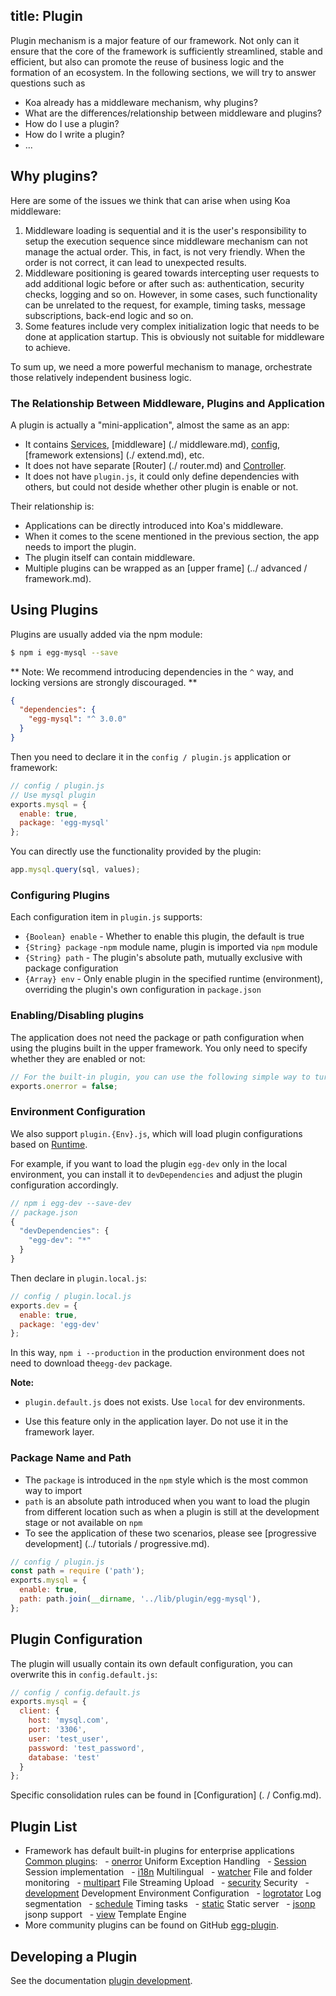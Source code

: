 title: Plugin
---

Plugin mechanism is a major feature of our framework. Not only can it ensure that the core of the framework is sufficiently streamlined, stable and efficient, but also can promote the reuse of business logic and the formation of an ecosystem. In the following sections, we will try to answer questions such as

* Koa already has a middleware mechanism, why plugins?
* What are the differences/relationship between middleware and plugins?
* How do I use a plugin?
* How do I write a plugin?
* ...

## Why plugins?

Here are some of the issues we think that can arise when using Koa middleware:

1.  Middleware loading is sequential and it is the user's responsibility to setup the execution sequence since middleware mechanism can not manage the actual order. This, in fact, is not very friendly. When the order is not correct, it can lead to unexpected results.
2.  Middleware positioning is geared towards intercepting user requests to add additional logic before or after such as: authentication, security checks, logging and so on. However, in some cases, such functionality can be unrelated to the request, for example, timing tasks, message subscriptions, back-end logic and so on.
3.  Some features include very complex initialization logic that needs to be done at application startup. This is obviously not suitable for middleware to achieve.

To sum up, we need a more powerful mechanism to manage, orchestrate those relatively independent business logic.

### The Relationship Between Middleware, Plugins and Application

A plugin is actually a "mini-application", almost the same as an app:

* It contains [Services](./service.md), [middleware] (./ middleware.md), [config](./config.md), [framework extensions] (./ extend.md), etc.
* It does not have separate [Router] (./ router.md) and [Controller](./controller.md).
* It does not have `plugin.js`, it could only define dependencies with others, but could not deside whether other plugin is enable or not.


Their relationship is:

* Applications can be directly introduced into Koa's middleware.
* When it comes to the scene mentioned in the previous section, the app needs to import the plugin.
* The plugin itself can contain middleware.
* Multiple plugins can be wrapped as an [upper frame] (../ advanced / framework.md).

## Using Plugins

Plugins are usually added via the npm module:

```bash
$ npm i egg-mysql --save
```

** Note: We recommend introducing dependencies in the `^` way, and locking versions are strongly discouraged. **

```json
{
  "dependencies": {
    "egg-mysql": "^ 3.0.0"
  }
}
```

Then you need to declare it in the `config / plugin.js` application or framework:

```js
// config / plugin.js
// Use mysql plugin
exports.mysql = {
  enable: true,
  package: 'egg-mysql'
};
```

You can directly use the functionality provided by the plugin:

```js
app.mysql.query(sql, values);
```

### Configuring Plugins

Each configuration item in `plugin.js` supports:

* `{Boolean} enable` - Whether to enable this plugin, the default is true
* `{String} package` -`npm` module name, plugin is imported via `npm` module
* `{String} path` - The plugin's absolute path, mutually exclusive with package configuration
* `{Array} env` - Only enable plugin in the specified runtime (environment), overriding the plugin's own configuration in `package.json`

### Enabling/Disabling plugins

The application does not need the package or path configuration when using the plugins built in the upper framework. You only need to specify whether they are enabled or not:

```js
// For the built-in plugin, you can use the following simple way to turn on or off
exports.onerror = false;
```

### Environment Configuration

We also support `plugin.{Env}.js`, which will load plugin configurations based on [Runtime](../basics/env.md).

For example, if you want to load the plugin `egg-dev` only in the local environment, you can install it to `devDependencies` and adjust the plugin configuration accordingly.

```js
// npm i egg-dev --save-dev
// package.json
{
  "devDependencies": {
    "egg-dev": "*"
  }
}
```

Then declare in `plugin.local.js`:

```js
// config / plugin.local.js
exports.dev = {
  enable: true,
  package: 'egg-dev'
};
```

In this way, `npm i --production` in the production environment does not need to download the`egg-dev` package.

**Note:**

* `plugin.default.js` does not exists. Use `local` for dev environments.

* Use this feature only in the application layer. Do not use it in the framework layer.

### Package Name and Path

* The `package` is introduced in the `npm` style which is the most common way to import
* `path` is an absolute path introduced when you want to load the plugin from different location such as when a plugin is still at the development stage or not available on `npm`
* To see the application of these two scenarios, please see [progressive development] (../ tutorials / progressive.md).

```js
// config / plugin.js
const path = require ('path');
exports.mysql = {
  enable: true,
  path: path.join(__dirname, '../lib/plugin/egg-mysql'),
};
```

## Plugin Configuration

The plugin will usually contain its own default configuration, you can overwrite this in `config.default.js`:

```js
// config / config.default.js
exports.mysql = {
  client: {
    host: 'mysql.com',
    port: '3306',
    user: 'test_user',
    password: 'test_password',
    database: 'test'
  }
};
```

Specific consolidation rules can be found in [Configuration] (. / Config.md).

## Plugin List

* Framework has default built-in plugins for enterprise applications [Common plugins](https://eggjs.org/zh-cn/plugins/):
    - [onerror](https://github.com/eggjs/egg-onerror) Uniform Exception Handling
    - [Session](https://github.com/eggjs/egg-session) Session implementation
    - [i18n](https://github.com/eggjs/egg-i18n) Multilingual
    - [watcher](https://github.com/eggjs/egg-watcher) File and folder monitoring
    - [multipart](https://github.com/eggjs/egg-multipart) File Streaming Upload
    - [security](https://github.com/eggjs/egg-security) Security
    - [development](https://github.com/eggjs/egg-development) Development Environment Configuration
    - [logrotator](https://github.com/eggjs/egg-logrotator) Log segmentation
    - [schedule](https://github.com/eggjs/egg-schedule) Timing tasks
    - [static](https://github.com/eggjs/egg-static) Static server
    - [jsonp](https://github.com/eggjs/egg-jsonp) jsonp support
    - [view](https://github.com/eggjs/egg-view) Template Engine
* More community plugins can be found on GitHub [egg-plugin](https://github.com/topics/egg-plugin).

## Developing a Plugin

See the documentation [plugin development](../advanced/plugin.md).

